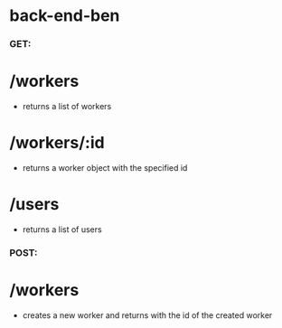 # back-end-ben

### GET:

# /workers

- returns a list of workers

# /workers/:id

- returns a worker object with the specified id

# /users

- returns a list of users

### POST:

# /workers

- creates a new worker and returns with the id of the created worker
